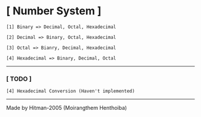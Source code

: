 # [ Number System ]
`[1] Binary => Decimal, Octal, Hexadecimal`

`[2] Decimal => Binary, Octal, Hexadecimal`

`[3] Octal => Bianry, Decimal, Hexadecimal`

`[4] Hexadecimal => Binary, Decimal, Octal`

___

### [ TODO ]
    [4] Hexadecimal Conversion (Haven't implemented)

___
Made by Hitman-2005 (Moirangthem Henthoiba)
